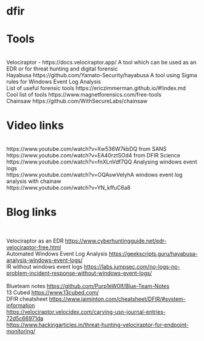 # dfir

<h1><b>Tools </b></h1> <br>
Velociraptor - https://docs.velociraptor.app/    A tool which can be used as an EDR or for threat hunting and digital forensic <br>
Hayabusa  https://github.com/Yamato-Security/hayabusa  A tool using Sigma rules for Windows Event Log Analysis <br>
List of useful forensic tools https://ericzimmerman.github.io/#!index.md <br>
Cool list of tools https://www.magnetforensics.com/free-tools <br>
Chainsaw https://github.com/WithSecureLabs/chainsaw <br>



<h1><b>Video links </b></h1> <br>
https://www.youtube.com/watch?v=Xw536W7kbDQ    from SANS <br>
https://www.youtube.com/watch?v=EA40rztSOd4     from DFIR Science<br>
https://www.youtube.com/watch?v=fnXLnVdf7QQ   Analysing windows event logs <br>
https://www.youtube.com/watch?v=OQAswVeIyhA    windows event log analysis with chainaw <br>
https://www.youtube.com/watch?v=YN_kffuC6a8    <br>


<h1><b>Blog links </b></h1> <br>

Velociraptor as an EDR https://www.cyberhuntingguide.net/edr-velociraptor-free.html <br>
Automated Windows Event Log Analysis https://geekscripts.guru/hayabusa-analysis-windows-event-logs/ <br>
IR without windows event logs https://labs.jumpsec.com/no-logs-no-problem-incident-response-without-windows-event-logs/ <br>  
Blueteam notes https://github.com/Purp1eW0lf/Blue-Team-Notes <br>
13 Cubed https://www.13cubed.com/ <br>
DFIR cheatsheet https://www.jaiminton.com/cheatsheet/DFIR/#system-information    <br>
https://velociraptor.velocidex.com/carving-usn-journal-entries-72d5c66971da <br>
https://www.hackingarticles.in/threat-hunting-velociraptor-for-endpoint-monitoring/ <br>


